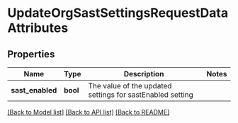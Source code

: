 # UpdateOrgSastSettingsRequestDataAttributes

## Properties

Name | Type | Description | Notes
------------ | ------------- | ------------- | -------------
**sast_enabled** | **bool** | The value of the updated settings for sastEnabled setting | 

[[Back to Model list]](../README.md#documentation-for-models) [[Back to API list]](../README.md#documentation-for-api-endpoints) [[Back to README]](../README.md)


